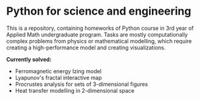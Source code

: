 # Python for science and engineering
This is a repository, containing homeworks of Python course in 3rd year of Applied Math undergraduate program.
Tasks are mostly computationally complex problems from physics or mathematical modelling, which require creating a high-performance model and creating visualizations.

**Currently solved:**
- Ferromagnetic energy Izing model
- Lyapunov's fractal interactive map
- Procrustes analysis for sets of 3-dimensional figures
- Heat transfer modelling in 2-dimensional space
